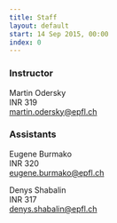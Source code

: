 ```yaml
---
title: Staff
layout: default
start: 14 Sep 2015, 00:00
index: 0
---
```


### Instructor

Martin Odersky<br/>
INR 319<br/>
<martin.odersky@epfl.ch><br/>

### Assistants

Eugene Burmako<br/>
INR 320<br/>
<eugene.burmako@epfl.ch><br/>

Denys Shabalin<br/>
INR 317<br/>
<denys.shabalin@epfl.ch><br/>